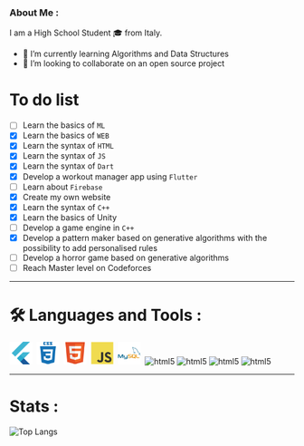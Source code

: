 ### About Me :
I am a High School Student 🎓 from Italy.
- 🌱 I’m currently learning Algorithms and Data Structures
- 👯 I’m looking to collaborate on an open source project

# To do list
- [ ] Learn the basics of `ML`
- [x] Learn the basics of `WEB`
- [x] Learn the syntax of `HTML`
- [x] Learn the syntax of `JS`
- [x] Learn the syntax of `Dart`
- [x] Develop a workout manager app using `Flutter`
- [ ] Learn about `Firebase`
- [x] Create my own website
- [x] Learn the syntax of `C++`
- [x] Learn the basics of Unity
- [ ] Develop a game engine in `C++`
- [x] Develop a pattern maker based on generative algorithms with the possibility to add personalised rules 
- [ ] Develop a horror game based on generative algorithms
- [ ] Reach Master level on Codeforces

---

# 🛠️ Languages and Tools :
<div>
  <img src="https://github.com/devicons/devicon/blob/master/icons/flutter/flutter-original.svg" title="Flutter" alt="Flutter" width="40" height="40"/>&nbsp;
  <img src="https://github.com/devicons/devicon/blob/master/icons/css3/css3-plain-wordmark.svg"  title="CSS3" alt="CSS" width="40" height="40"/>&nbsp;
  <img src="https://github.com/devicons/devicon/blob/master/icons/html5/html5-original.svg" title="HTML5" alt="HTML" width="40" height="40"/>&nbsp;
  <img src="https://github.com/devicons/devicon/blob/master/icons/javascript/javascript-original.svg" title="JavaScript" alt="JavaScript" width="40" height="40"/>&nbsp;
  <img src="https://github.com/devicons/devicon/blob/master/icons/mysql/mysql-original-wordmark.svg" title="MySQL"  alt="MySQL" width="40" height="40"/>&nbsp;
  <img src="https://upload.wikimedia.org/wikipedia/commons/1/19/C_Logo.png" alt="html5" width="40" height="40"/> 
  <img src="https://upload.wikimedia.org/wikipedia/commons/thumb/1/18/ISO_C%2B%2B_Logo.svg/1822px-ISO_C%2B%2B_Logo.svg.png" alt="html5" width="40" height="40"/> 
  <img src="https://upload.wikimedia.org/wikipedia/commons/thumb/c/c3/Python-logo-notext.svg/1869px-Python-logo-notext.svg.png" alt="html5" width="40" height="40"/> 
  <img src="https://static-00.iconduck.com/assets.00/jquery-icon-icon-512x507-kvrw1iok.png" alt="html5" height="40" width="40"/> 
</div>

---

# Stats :

![Top Langs](https://github-readme-stats-git-masterrstaa-rickstaa.vercel.app/api/top-langs/?username=teotexe&layout=compact&theme=vision-friendly-dark)
